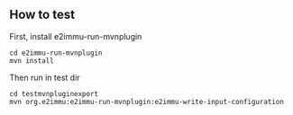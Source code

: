 
How to test
-----------

First, install e2immu-run-mvnplugin

```shell
cd e2immu-run-mvnplugin
mvn install
```

Then run in test dir
```shell
cd testmvnpluginexport
mvn org.e2immu:e2immu-run-mvnplugin:e2immu-write-input-configuration
```